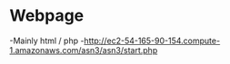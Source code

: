 # Webpage
-Mainly html / php
  -http://ec2-54-165-90-154.compute-1.amazonaws.com/asn3/asn3/start.php
